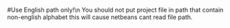 #Use English path only!\n
You should not put project file in path that contain non-english alphabet this will cause netbeans cant read file path.
